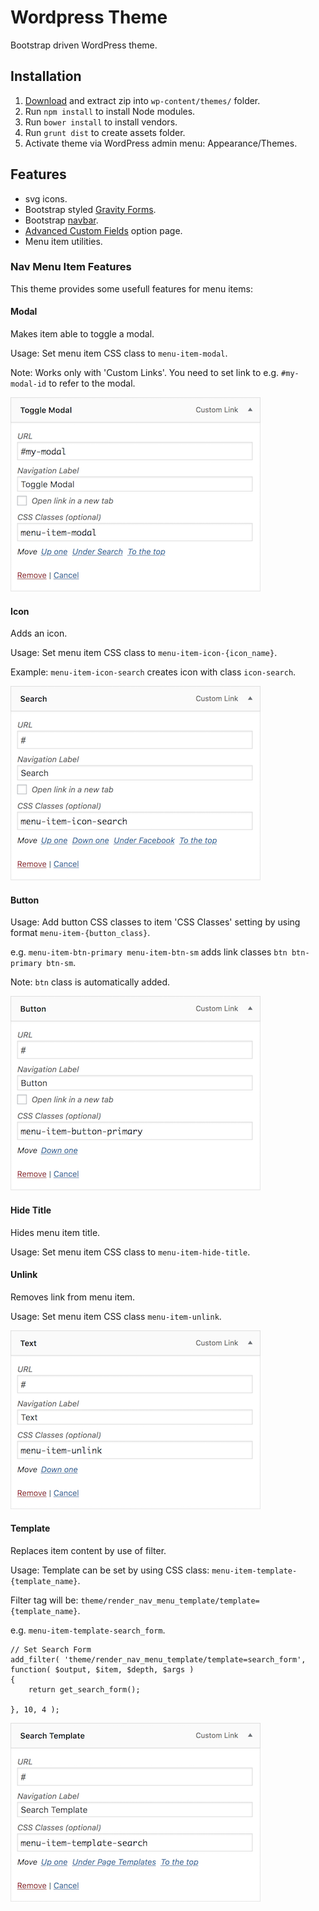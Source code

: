 # Wordpress Theme
Bootstrap driven WordPress theme.

## Installation

1. [Download](https://github.com/mmaarten/theme/archive/master.zip) and extract zip into `wp-content/themes/` folder.
1. Run `npm install` to install Node modules.
1. Run `bower install` to install vendors.
1. Run `grunt dist` to create assets folder.
1. Activate theme via WordPress admin menu: Appearance/Themes.

## Features
- svg icons.
- Bootstrap styled [Gravity Forms](https://www.gravityforms.com/).
- Bootstrap [navbar](http://getbootstrap.com/docs/4.1/components/navbar/).
- [Advanced Custom Fields](https://www.advancedcustomfields.com/) option page.
- Menu item utilities.

### Nav Menu Item Features
This theme provides some usefull features for menu items:

#### Modal
Makes item able to toggle a modal.

Usage: Set menu item CSS class to `menu-item-modal`.

Note: Works only with 'Custom Links'. You need to set
link to e.g. `#my-modal-id` to refer to the modal.

![alt text](screenshots/menu-item-modal.png)

#### Icon
Adds an icon. 

Usage: Set menu item CSS class to `menu-item-icon-{icon_name}`.

Example: `menu-item-icon-search` creates icon with class `icon-search`.

![alt text](screenshots/menu-item-icon.png)

#### Button
Usage: Add button CSS classes to item 'CSS Classes' setting by using format `menu-item-{button_class}`.

e.g. `menu-item-btn-primary menu-item-btn-sm` adds link classes `btn btn-primary btn-sm`.

Note: `btn` class is automatically added.

![alt text](screenshots/menu-item-button.png)

#### Hide Title
Hides menu item title.

Usage: Set menu item CSS class to `menu-item-hide-title`.

#### Unlink
Removes link from menu item.

Usage: Set menu item CSS class `menu-item-unlink`.

![alt text](screenshots/menu-item-unlink.png)

#### Template
Replaces item content by use of filter.

Usage: Template can be set by using CSS class: `menu-item-template-{template_name}`.

Filter tag will be: `theme/render_nav_menu_template/template={template_name}`.

e.g. `menu-item-template-search_form`.
	
	// Set Search Form
	add_filter( 'theme/render_nav_menu_template/template=search_form', function( $output, $item, $depth, $args )
	{
		return get_search_form();

	}, 10, 4 );

![alt text](screenshots/menu-item-template.png)
